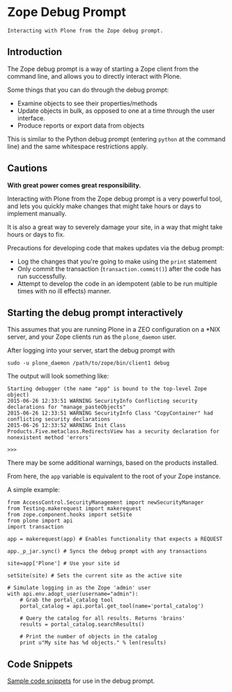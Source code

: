 # Zope Debug Prompt

```{admonition} Description
Interacting with Plone from the Zope debug prompt.
```

## Introduction

The Zope debug prompt is a way of starting a Zope client from the command line, and allows you to directly interact with Plone.

Some things that you can do through the debug prompt:

- Examine objects to see their properties/methods
- Update objects in bulk, as opposed to one at a time through the user interface.
- Produce reports or export data from objects

This is similar to the Python debug prompt (entering `python` at the command line) and the same whitespace restrictions apply.

## Cautions

**With great power comes great responsibility.**

Interacting with Plone from the Zope debug prompt is a very powerful tool, and lets you quickly make changes that  might take hours or days to implement manually.

It is also a great way to severely damage your site, in a way that might take hours or days to fix.

Precautions for developing code that makes updates via the debug prompt:

- Log the changes that you're going to make using the `print` statement
- Only commit the transaction (`transaction.commit()`) after the code has run successfully.
- Attempt to develop the code in an idempotent (able to be run multiple times with no ill effects) manner.

## Starting the debug prompt interactively

This assumes that you are running Plone in a ZEO configuration on a \*NIX server, and your Zope clients run as the `plone_daemon` user.

After logging into your server, start the debug prompt with

```console
sudo -u plone_daemon /path/to/zope/bin/client1 debug
```

The output will look something like:

```
Starting debugger (the name "app" is bound to the top-level Zope object)
2015-06-26 12:33:51 WARNING SecurityInfo Conflicting security declarations for "manage_pasteObjects"
2015-06-26 12:33:51 WARNING SecurityInfo Class "CopyContainer" had conflicting security declarations
2015-06-26 12:33:52 WARNING Init Class Products.Five.metaclass.RedirectsView has a security declaration for nonexistent method 'errors'

>>>
```

There may be some additional warnings, based on the products installed.

From here, the `app` variable is equivalent to the root of your Zope instance.

A simple example:

```
from AccessControl.SecurityManagement import newSecurityManager
from Testing.makerequest import makerequest
from zope.component.hooks import setSite
from plone import api
import transaction

app = makerequest(app) # Enables functionality that expects a REQUEST

app._p_jar.sync() # Syncs the debug prompt with any transactions

site=app['Plone'] # Use your site id

setSite(site) # Sets the current site as the active site

# Simulate logging in as the Zope 'admin' user
with api.env.adopt_user(username="admin"):
    # Grab the portal_catalog tool
    portal_catalog = api.portal.get_tool(name='portal_catalog')

    # Query the catalog for all results. Returns 'brains'
    results = portal_catalog.searchResults()

    # Print the number of objects in the catalog
    print u"My site has %d objects." % len(results)
```

## Code Snippets

[Sample code snippets](https://github.com/collective/code-snippets) for use in the debug prompt.
